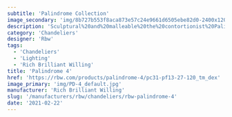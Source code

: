 ```yaml
---
subtitle: 'Palindrome Collection'
image_secondary: 'img/8b727b553f8aca873e57c24e9661d6505ebe82d0-2400x1200.png'
description: 'Sculptural%20and%20malleable%20the%20contortionist%20Palindrome%20was%20built%20to%20adapt%20to%20its%20environment.%20Each%20installation%20is%20unique%2C%20thanks%20to%20the%20modular%20composition%20of%20its%20tubular%20steel%20arms.%20They%20rotate%20to%20the%20custom%20configuration%20dictated%20by%20the%20size%20and%20shape%20of%20a%20space.%A0%A0'
category: 'Chandeliers'
designer: 'Rbw'
tags:
  - 'Chandeliers'
  - 'Lighting'
  - 'Rich Brilliant Willing'
title: 'Palindrome 4'
href: 'https://rbw.com/products/palindrome-4/pc31-pf13-27-120_tm_dex'
image_primary: 'img/PD-4_default.jpg'
manufacturer: 'Rich Brilliant Willing'
slug: '/manufacturers/rbw/chandeliers/rbw-palindrome-4'
date: '2021-02-22'
---
```


